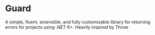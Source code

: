 # Guard
A simple, fluent, extensible, and fully customizable library for returning errors for projects using .NET 6+. Heavily inspired by Throw
